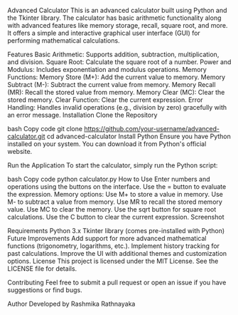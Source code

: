 Advanced Calculator
This is an advanced calculator built using Python and the Tkinter library. The calculator has basic arithmetic functionality along with advanced features like memory storage, recall, square root, and more. It offers a simple and interactive graphical user interface (GUI) for performing mathematical calculations.

Features
Basic Arithmetic: Supports addition, subtraction, multiplication, and division.
Square Root: Calculate the square root of a number.
Power and Modulus: Includes exponentiation and modulus operations.
Memory Functions:
Memory Store (M+): Add the current value to memory.
Memory Subtract (M-): Subtract the current value from memory.
Memory Recall (MR): Recall the stored value from memory.
Memory Clear (MC): Clear the stored memory.
Clear Function: Clear the current expression.
Error Handling: Handles invalid operations (e.g., division by zero) gracefully with an error message.
Installation
Clone the Repository

bash
Copy code
git clone https://github.com/your-username/advanced-calculator.git
cd advanced-calculator
Install Python Ensure you have Python installed on your system. You can download it from Python's official website.

Run the Application To start the calculator, simply run the Python script:

bash
Copy code
python calculator.py
How to Use
Enter numbers and operations using the buttons on the interface.
Use the = button to evaluate the expression.
Memory options:
Use M+ to store a value in memory.
Use M- to subtract a value from memory.
Use MR to recall the stored memory value.
Use MC to clear the memory.
Use the sqrt button for square root calculations.
Use the C button to clear the current expression.
Screenshot

Requirements
Python 3.x
Tkinter library (comes pre-installed with Python)
Future Improvements
Add support for more advanced mathematical functions (trigonometry, logarithms, etc.).
Implement history tracking for past calculations.
Improve the UI with additional themes and customization options.
License
This project is licensed under the MIT License. See the LICENSE file for details.

Contributing
Feel free to submit a pull request or open an issue if you have suggestions or find bugs.

Author
Developed by Rashmika Rathnayaka
